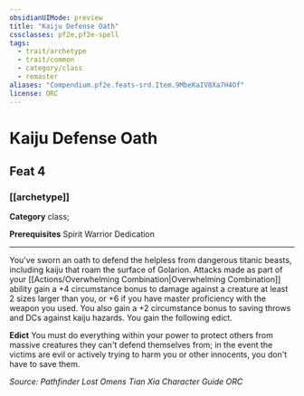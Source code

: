```yaml
---
obsidianUIMode: preview
title: "Kaiju Defense Oath"
cssclasses: pf2e,pf2e-spell
tags:
  - trait/archetype
  - trait/common
  - category/class
  - remaster
aliases: "Compendium.pf2e.feats-srd.Item.9MbeKaIV8Xa7H4Of"
license: ORC
---
```

# Kaiju Defense Oath
## Feat 4
### [[archetype]]

**Category** class; 



**Prerequisites** Spirit Warrior Dedication
* * *
You've sworn an oath to defend the helpless from dangerous titanic beasts, including kaiju that roam the surface of Golarion. Attacks made as part of your [[Actions/Overwhelming Combination|Overwhelming Combination]] ability gain a +4 circumstance bonus to damage against a creature at least 2 sizes larger than you, or +6 if you have master proficiency with the weapon you used. You also gain a +2 circumstance bonus to saving throws and DCs against kaiju hazards. You gain the following edict.

**Edict** You must do everything within your power to protect others from massive creatures they can't defend themselves from; in the event the victims are evil or actively trying to harm you or other innocents, you don't have to save them.

*Source: Pathfinder Lost Omens Tian Xia Character Guide*
*ORC*